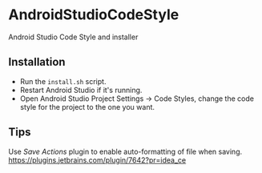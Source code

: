 AndroidStudioCodeStyle
================

Android Studio Code Style and installer

Installation
------------

 * Run the `install.sh` script.
 * Restart Android Studio if it's running.
 * Open Android Studio Project Settings -> Code Styles, change the code style for the
   project to the one you want.

Tips
----

Use _Save Actions_ plugin to enable auto-formatting of file when saving. <https://plugins.jetbrains.com/plugin/7642?pr=idea_ce>
